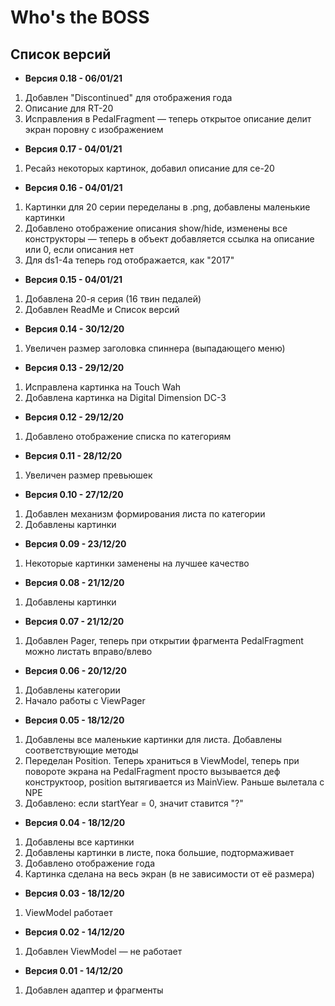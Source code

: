 # Who's the BOSS      
## Список версий

* <b>Версия 0.18 - 06/01/21</b>
1. Добавлен "Discontinued" для отображения года
2. Описание для RT-20
3. Исправления в PedalFragment — теперь открытое описание делит экран поровну с изображением
* <b>Версия 0.17 - 04/01/21</b>
1. Ресайз некоторых картинок, добавил описание для ce-20
* <b>Версия 0.16 - 04/01/21</b>
1. Картинки для 20 серии переделаны в .png, добавлены маленькие картинки
2. Добавлено отображение описания show/hide, изменены все конструкторы — теперь в объект добавляется ссылка на описание или 0, если описания нет
3. Для ds1-4a теперь год отображается, как "2017"
* <b>Версия 0.15 - 04/01/21</b>
1. Добавлена 20-я серия (16 твин педалей)
2. Добавлен ReadMe и Список версий
* <b>Версия 0.14 - 30/12/20</b>
1. Увеличен размер заголовка спиннера (выпадающего меню)
* <b>Версия 0.13 - 29/12/20</b>
1. Исправлена картинка на Touch Wah
2. Добавлена картинка на Digital Dimension DC-3
* <b>Версия 0.12 - 29/12/20</b>
1. Добавлено отображение списка по категориям
* <b>Версия 0.11 - 28/12/20</b>
1. Увеличен размер превьюшек
* <b>Версия 0.10 - 27/12/20</b>
1. Добавлен механизм формирования листа по категории
2. Добавлены картинки
* <b>Версия 0.09 - 23/12/20</b>
1. Некоторые картинки заменены на лучшее качество
* <b>Версия 0.08 - 21/12/20</b>
1. Добавлены картинки
* <b>Версия 0.07 - 21/12/20</b>
1. Добавлен Pager, теперь при открытии фрагмента PedalFragment можно листать вправо/влево
* <b>Версия 0.06 - 20/12/20</b>
1. Добавлены категории
2. Начало работы с ViewPager
* <b>Версия 0.05 - 18/12/20</b>
1. Добавлены все маленькие картинки для листа. Добавлены соответствующие методы
2. Переделан Position. Теперь храниться в ViewModel, теперь при повороте экрана на PedalFragment просто вызывается деф конструктоор, position вытягивается из MainView. Раньше вылетала с NPE
3. Добавлено: если startYear = 0, значит ставится "?"
* <b>Версия 0.04 - 18/12/20</b>
1. Добавлены все картинки
2. Добавлены картинки в листе, пока большие, подтормаживает
3. Добавлено отображение года
4. Картинка сделана на весь экран (в не зависимости от её размера)
* <b>Версия 0.03 - 18/12/20</b>
1. ViewModel работает
* <b>Версия 0.02 - 14/12/20</b>
1. Добавлен ViewModel — не работает
* <b>Версия 0.01 - 14/12/20</b>
1. Добавлен адаптер и фрагменты

